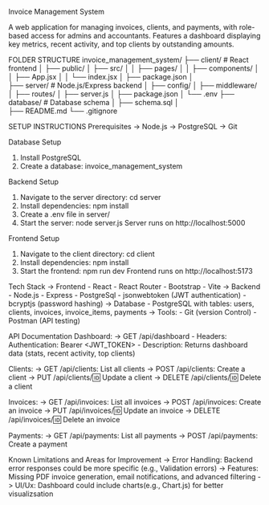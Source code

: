 Invoice Management System

A web application for managing invoices, clients, and payments, with role-based access for admins and accountants. Features a dashboard displaying key metrics, recent activity, and top clients by outstanding amounts.


FOLDER STRUCTURE
invoice_management_system/
├── client/               # React frontend
│   ├── public/
│   ├── src/
│   │   ├── pages/
│   │   ├── components/
│   │   ├── App.jsx
│   │   └── index.jsx
│   ├── package.json
│   
├── server/              # Node.js/Express backend
│   ├── config/
│   ├── middleware/
│   ├── routes/
│   ├── server.js
│   ├── package.json
│   └── .env
├── database/            # Database schema
│   ├── schema.sql
│   
├── README.md
└── .gitignore


SETUP INSTRUCTIONS
Prerequisites
-> Node.js 
-> PostgreSQL 
-> Git

Database Setup
1. Install PostgreSQL
2. Create a database: invoice_management_system

Backend Setup
1. Navigate to the server directory: cd server
2. Install dependencies: npm install
3. Create a .env file in server/
4. Start the server: node server.js
   Server runs on http://localhost:5000

Frontend Setup
1. Navigate to the client directory: cd client
2. Install dependencies: npm install
3. Start the frontend: npm run dev
    Frontend runs on http://localhost:5173


Tech Stack
-> Frontend
    - React
    - React Router
    - Bootstrap
    - Vite
-> Backend
    - Node.js
    - Express
    - PostgreSql
    - jsonwebtoken (JWT authentication)
    - bcryptjs (password hashing)
-> Database
    - PostgreSQL with tables: users, clients, invoices, invoice_items, payments
-> Tools:
    - Git (version Control)
    - Postman (API testing)

API Documentation
Dashboard:
-> GET /api/dashboard
    - Headers: Authentication: Bearer <JWT_TOKEN>
    - Description: Returns dashboard data (stats, recent activity, top clients)

Clients:
-> GET /api/clients: List all clients
-> POST /api/clients: Create a client
-> PUT /api/clients/:id: Update a client
-> DELETE /api/clients/:id: Delete a client

Invoices:
-> GET /api/invoices: List all invoices
-> POST /api/invoices: Create an invoice
-> PUT /api/invoices/:id: Update an invoice
-> DELETE /api/invoices/:id: Delete an invoice

Payments:
-> GET /api/payments: List all payments
-> POST /api/payments: Create a payment

Known Limitations and Areas for Improvement
-> Error Handling: Backend error responses could be more specific (e.g., Validation errors)
-> Features: Missing PDF invoice generation, email notifications, and advanced filtering
-> UI/Ux: Dashboard could include charts(e.g., Chart.js) for better visualizsation

